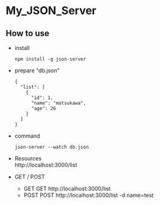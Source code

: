 # My_JSON_Server

## How to use 
- install  
  ```
  npm install -g json-server
  ```

- prepare "db.json"
  ```
  {
    "list": [
      {
        "id": 1,
        "name": "matsukawa",
        "age": 26
      }
    ]
  }
  ```

- command 
  ```
  json-server --watch db.json
  ```

- Resources  
  http://localhost:3000/list
  
- GET / POST  
  - GET
    GET http://localhost:3000/list
  - POST
    POST http://localhost:3000/list -d name=test

